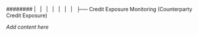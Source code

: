######## |   |   |   |   |   |   |   ├── Credit Exposure Monitoring (Counterparty Credit Exposure)

*Add content here*